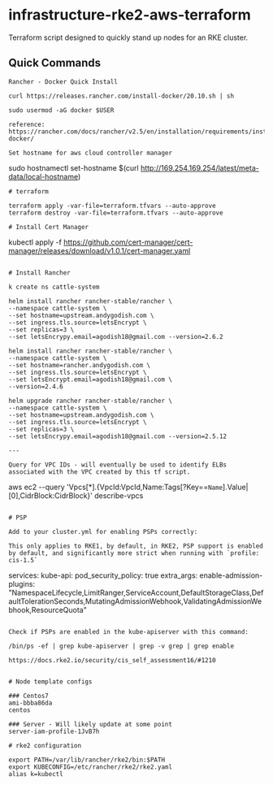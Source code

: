 # infrastructure-rke2-aws-terraform

Terraform script designed to quickly stand up nodes for an RKE cluster.

## Quick Commands

```
Rancher - Docker Quick Install

curl https://releases.rancher.com/install-docker/20.10.sh | sh

sudo usermod -aG docker $USER

reference: https://rancher.com/docs/rancher/v2.5/en/installation/requirements/installing-docker/

Set hostname for aws cloud controller manager

```
sudo hostnamectl set-hostname $(curl http://169.254.169.254/latest/meta-data/local-hostname)
```
# terraform

terraform apply -var-file=terraform.tfvars --auto-approve
terraform destroy -var-file=terraform.tfvars --auto-approve

# Install Cert Manager

```
kubectl apply -f https://github.com/cert-manager/cert-manager/releases/download/v1.0.1/cert-manager.yaml
```

# Install Rancher

k create ns cattle-system   

helm install rancher rancher-stable/rancher \
--namespace cattle-system \
--set hostname=upstream.andygodish.com \
--set ingress.tls.source=letsEncrypt \
--set replicas=3 \
--set letsEncrypy.email=agodish18@gmail.com --version=2.6.2

helm install rancher rancher-stable/rancher \
--namespace cattle-system \
--set hostname=rancher.andygodish.com \
--set ingress.tls.source=letsEncrypt \
--set letsEncrypt.email=agodish18@gmail.com \
--version=2.4.6

helm upgrade rancher rancher-stable/rancher \
--namespace cattle-system \
--set hostname=upstream.andygodish.com \
--set ingress.tls.source=letsEncrypt \
--set replicas=3 \
--set letsEncrypy.email=agodish18@gmail.com --version=2.5.12

---

Query for VPC IDs - will eventually be used to identify ELBs associated with the VPC created by this tf script. 

```
aws ec2 --query 'Vpcs[*].{VpcId:VpcId,Name:Tags[?Key==`Name`].Value|[0],CidrBlock:CidrBlock}' describe-vpcs
```

# PSP

Add to your cluster.yml for enabling PSPs correctly:

This only applies to RKE1, by default, in RKE2, PSP support is enabled by default, and significantly more strict when running with `profile: cis-1.5`

```
services:
  kube-api:
    pod_security_policy: true
    extra_args:
      enable-admission-plugins: "NamespaceLifecycle,LimitRanger,ServiceAccount,DefaultStorageClass,DefaultTolerationSeconds,MutatingAdmissionWebhook,ValidatingAdmissionWebhook,ResourceQuota"
```

Check if PSPs are enabled in the kube-apiserver with this command: 

/bin/ps -ef | grep kube-apiserver | grep -v grep | grep enable

https://docs.rke2.io/security/cis_self_assessment16/#1210


# Node template configs

### Centos7
ami-bbba86da
centos

### Server - Will likely update at some point
server-iam-profile-1JvB7h 

# rke2 configuration

export PATH=/var/lib/rancher/rke2/bin:$PATH
export KUBECONFIG=/etc/rancher/rke2/rke2.yaml
alias k=kubectl
